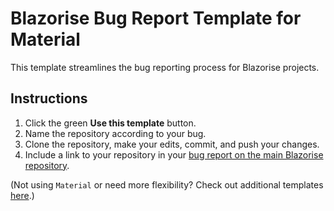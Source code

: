 # Blazorise Bug Report Template for Material

This template streamlines the bug reporting process for Blazorise projects.

## Instructions

1. Click the green **Use this template** button.
2. Name the repository according to your bug.
3. Clone the repository, make your edits, commit, and push your changes.
4. Include a link to your repository in your [bug report on the main Blazorise repository](https://github.com/Megabit/Blazorise/issues/new?template=bug_report.yaml).


(Not using `Material` or need more flexibility? Check out additional templates [here](https://github.com/Blazorise/BugReportTemplate).)